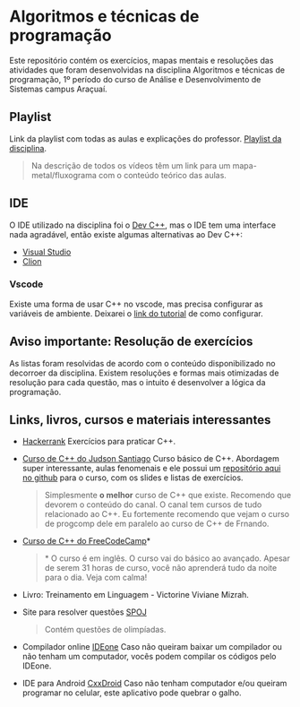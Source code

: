 ﻿# Algoritmos e técnicas de programação

Este repositório contém os exercícios, mapas mentais e resoluções das atividades que foram desenvolvidas na disciplina Algoritmos e técnicas de programação, 1º período do curso de Análise e Desenvolvimento de Sistemas campus Araçuaí.

## Playlist

Link da playlist com todas as aulas e explicações do professor.
[Playlist da disciplina](https://youtube.com/playlist?list=PLWiYaJLwidR_tEeVje16fa5xOppu4B33R).

> Na descrição de todos os vídeos têm um link para um mapa-metal/fluxograma com o conteúdo teórico das aulas.

## IDE

O IDE utilizado na disciplina foi o [Dev C++](https://sourceforge.net/projects/orwelldevcpp/), mas o IDE tem uma interface nada agradável, então existe algumas alternativas ao Dev C++:

- [Visual Studio](https://visualstudio.microsoft.com/)
- [Clion](https://www.jetbrains.com/clion/)

### Vscode

Existe uma forma de usar C++ no vscode, mas precisa configurar as variáveis de ambiente. Deixarei o [link do tutorial](https://youtu.be/RJ4ta9mjrWc) de como configurar.

## Aviso importante: Resolução de exercícios

As listas foram resolvidas de acordo com o conteúdo disponibilizado no decorroer da disciplina. Existem resoluções e formas mais otimizadas de resolução para cada questão, mas o intuito é desenvolver a lógica da programação.

## Links, livros, cursos e materiais interessantes

- [Hackerrank](https://www.hackerrank.com/)
  Exercícios para praticar C++.

- [Curso de C++ do Judson Santiago](https://youtube.com/playlist?list=PLX6Nyaq0ebfgWfHqVHVAEPCDG54RLArJh)
  Curso básico de C++. Abordagem super interessante, aulas fenomenais e ele possui um [repositório aqui no github](https://github.com/JudsonSS/ProgComp) para o curso, com os slides e listas de exercícios.

  > Simplesmente **o melhor** curso de C++ que existe. Recomendo que devorem o conteúdo do canal. O canal tem cursos de tudo relacionado ao C++. Eu fortemente recomendo que vejam o curso de progcomp dele em paralelo ao curso de C++ de Frnando.

- [Curso de C++ do FreeCodeCamp](https://youtu.be/8jLOx1hD3_o)\*

  > \* O curso é em inglês. O curso vai do básico ao avançado. Apesar de serem 31 horas de curso, você não aprenderá tudo da noite para o dia. Veja com calma!

- Livro: Treinamento em Linguagem - Victorine Viviane Mizrah.

- Site para resolver questões [SPOJ](https://br.spoj.com/)

  > Contém questões de olimpíadas.

- Compilador online [IDEone](ideone.com/)
  Caso não queiram baixar um compilador ou não tenham um computador, vocês podem compilar os códigos pelo IDEone.

- IDE para Android [CxxDroid](https://play.google.com/store/apps/details?id=ru.iiec.cxxdroid)
  Caso não tenham computador e/ou queiram programar no celular, este aplicativo pode quebrar o galho.
